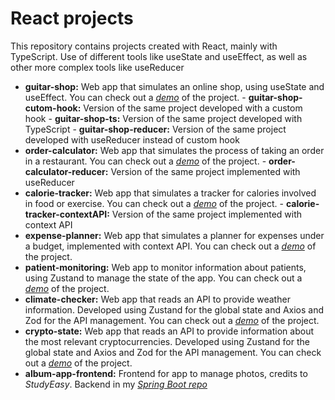 
# React projects
This repository contains projects created with React, mainly with TypeScript. Use of different tools like useState and useEffect, as well as other more complex tools like useReducer 

-  **guitar-shop:** Web app that simulates an online shop, using useState and useEffect. You can check out a [*demo*](https://angeben-guitar-shop.netlify.app/) of the project.
		-  **guitar-shop-cutom-hook:** Version of the same project developed with a custom hook
		-  **guitar-shop-ts:** Version of the same project developed with TypeScript
		-  **guitar-shop-reducer:** Version of the same project developed with useReducer instead of custom hook
-  **order-calculator:** Web app that simulates the process of taking an order in a restaurant. You can check out a [*demo*](https://angeben-order-calculator.netlify.app/) of the project.
		-  **order-calculator-reducer:** Version of the same project implemented with useReducer
-  **calorie-tracker:** Web app that simulates a tracker for calories involved in food or exercise. You can check out a [*demo*](https://angeben-calorie-tracker.netlify.app/) of the project.
		-  **calorie-tracker-contextAPI:** Version of the same project implemented with context API
-  **expense-planner:** Web app that simulates a planner for expenses under a budget, implemented with context API. You can check out a [*demo*](https://angeben-expense-planner.netlify.app/) of the project.
-  **patient-monitoring:** Web app to monitor information about patients, using Zustand to manage the state of the app. You can check out a [*demo*](https://angeben-patient-monitoring.netlify.app/) of the project.
-  **climate-checker:** Web app that reads an API to provide weather information. Developed using Zustand for the global state and Axios and Zod for the API management. You can check out a [*demo*](https://angeben-climate-checker.netlify.app/) of the project.
-  **crypto-state:** Web app that reads an API to provide information about the most relevant cryptocurrencies. Developed using Zustand for the global state and Axios and Zod for the API management. You can check out a [*demo*](https://angeben-crypto-prices.netlify.app/) of the project.
-  **album-app-frontend:** Frontend for app to manage photos, credits to *StudyEasy*. Backend in my [*Spring Boot repo*](https://github.com/angeben/Java-Spring/tree/main/album-app-backend)

